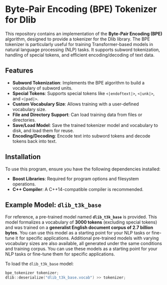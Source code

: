 # Byte-Pair Encoding (BPE) Tokenizer for Dlib

This repository contains an implementation of the **Byte-Pair Encoding (BPE)** algorithm, designed to provide a tokenizer for the Dlib library. The BPE tokenizer is particularly useful for training Transformer-based models in natural language processing (NLP) tasks. It supports subword tokenization, handling of special tokens, and efficient encoding/decoding of text data.

## Features

- **Subword Tokenization**: Implements the BPE algorithm to build a vocabulary of subword units.
- **Special Tokens**: Supports special tokens like `<|endoftext|>`, `<|unk|>`, and `<|pad|>`.
- **Custom Vocabulary Size**: Allows training with a user-defined vocabulary size.
- **File and Directory Support**: Can load training data from files or directories.
- **Save/Load Model**: Save the trained tokenizer model and vocabulary to disk, and load them for reuse.
- **Encoding/Decoding**: Encode text into subword tokens and decode tokens back into text.

## Installation

To use this program, ensure you have the following dependencies installed:

- **Boost Libraries**: Required for program options and filesystem operations.
- **C++ Compiler**: A C++14-compatible compiler is recommended.

## Example Model: `dlib_t3k_base`

For reference, a pre-trained model named **`dlib_t3k_base`** is provided. This model formalizes a vocabulary of **3000 tokens** (excluding special tokens) and was trained on a **generalist English document corpus of 2.7 billion bytes**. You can use this model as a starting point for your NLP tasks or fine-tune it for specific applications. Additional pre-trained models with varying vocabulary sizes are also available, all generated under the same conditions and training corpus. You can use these models as a starting point for your NLP tasks or fine-tune them for specific applications.

To load the `dlib_t3k_base` model:

```cpp
bpe_tokenizer tokenizer;
dlib::deserialize("dlib_t3k_base.vocab") >> tokenizer;
